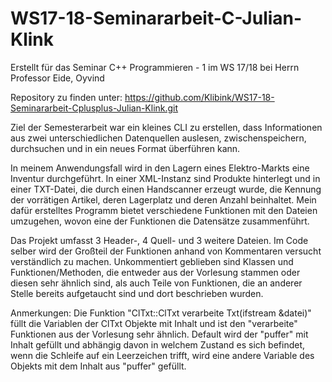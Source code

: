 # WS17-18-Seminararbeit-C-Julian-Klink
Erstellt für das Seminar C++ Programmieren - 1 im WS 17/18 bei Herrn Professor Eide, Oyvind

Repository zu finden unter: https://github.com/Klibink/WS17-18-Seminararbeit-Cplusplus-Julian-Klink.git

Ziel der Semesterarbeit war ein kleines CLI zu erstellen, dass Informationen aus zwei unterschiedlichen Datenquellen auslesen, zwischenspeichern, durchsuchen und in ein neues Format überführen kann.

In meinem Anwendungsfall wird in den Lagern eines Elektro-Markts eine Inventur durchgeführt. In einer XML-Instanz sind Produkte hinterlegt und in einer TXT-Datei, die durch einen Handscanner erzeugt wurde, die Kennung der vorrätigen Artikel, deren Lagerplatz und deren Anzahl beinhaltet. Mein dafür erstelltes Programm bietet verschiedene Funktionen mit den Dateien umzugehen, wovon eine der Funktionen die Datensätze zusammenführt.

Das Projekt umfasst 3 Header-, 4 Quell- und 3 weitere Dateien. 
Im Code selber wird der Großteil der Funktionen anhand von Kommentaren versucht verständlich zu machen.
Unkommentiert geblieben sind Klassen und Funktionen/Methoden, die entweder aus der Vorlesung stammen oder diesen sehr ähnlich sind, als auch Teile von Funktionen, die an anderer Stelle bereits aufgetaucht sind und dort beschrieben wurden.

Anmerkungen:
Die Funktion "ClTxt::ClTxt verarbeite Txt(ifstream &datei)" füllt die Variablen der ClTxt Objekte mit Inhalt und ist den "verarbeite" Funktionen aus der Vorlesung sehr ähnlich.
Default wird der "puffer" mit Inhalt gefüllt und abhängig davon in welchem Zustand es sich befindet, wenn die Schleife auf ein Leerzeichen trifft, wird eine andere Variable des Objekts mit dem Inhalt aus "puffer" gefüllt.

